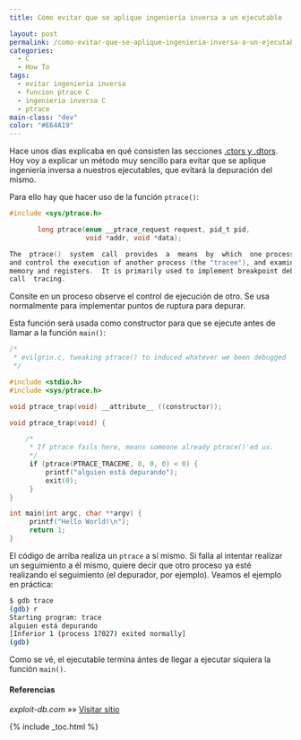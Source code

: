 ```yaml
---
title: Cómo evitar que se aplique ingeniería inversa a un ejecutable

layout: post
permalink: /como-evitar-que-se-aplique-ingenieria-inversa-a-un-ejecutable/
categories:
  - C
  - How To
tags:
  - evitar ingenieria inversa
  - funcion ptrace C
  - ingenieria inversa C
  - ptrace
main-class: "dev"
color: "#E64A19"
---
```

Hace unos días explicaba en qué consisten las secciones [.ctors y .dtors][1]. Hoy voy a explicar un método muy sencillo para evitar que se aplique ingeniería inversa a nuestros ejecutables, que evitará la depuración del mismo.


<!--ad-->

Para ello hay que hacer uso de la función `ptrace()`:

```c
#include <sys/ptrace.h>

       long ptrace(enum __ptrace_request request, pid_t pid,
                   void *addr, void *data);

The  ptrace()  system  call  provides  a  means  by  which  one process (the "tracer") may observe
and control the execution of another process (the "tracee"), and examine and change the tracees
memory and registers.  It is primarily used to implement breakpoint debugging and system
call  tracing.

```

Consite en un proceso observe el control de ejecución de otro. Se usa normalmente para implementar puntos de ruptura para depurar.

Esta función será usada como constructor para que se ejecute antes de llamar a la función `main()`:

```c
/*
 * evilgrin.c, tweaking ptrace() to induced whatever we been debugged
 */

#include <stdio.h>
#include <sys/ptrace.h>

void ptrace_trap(void) __attribute__ ((constructor));

void ptrace_trap(void) {

    /*
     * If ptrace fails here, means someone already ptrace()'ed us.
     */
     if (ptrace(PTRACE_TRACEME, 0, 0, 0) < 0) {
         printf("alguien está depurando");
         exit(0);
     }
}

int main(int argc, char **argv) {
     printf("Hello World!\n");
     return 1;
}

```

El código de arriba realiza un `ptrace` a sí mismo. Si falla al intentar realizar un seguimiento a él mismo, quiere decir que otro proceso ya esté realizando el seguimiento (el depurador, por ejemplo). Veamos el ejemplo en práctica:

```bash
$ gdb trace
(gdb) r
Starting program: trace
alguien está depurando
[Inferior 1 (process 17027) exited normally]
(gdb)

```

Como se vé, el ejecutable termina ántes de llegar a ejecutar siquiera la función `main()`.

#### Referencias

*exploit-db.com* »» <a href="http://www.exploit-db.com/papers/13234/" target="_blank">Visitar sitio</a>



 [1]: https://elbauldelprogramador.com/lenguaje-c/jugando-con-la-seccion-dtors-de-la-tabla-de-secciones-en-c/ "Jugando con las secciones .dtors y .ctors de la tabla de secciones en C"

{% include _toc.html %}
